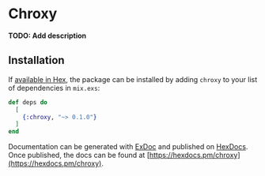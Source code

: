 # Chroxy

**TODO: Add description**

## Installation

If [available in Hex](https://hex.pm/docs/publish), the package can be installed
by adding `chroxy` to your list of dependencies in `mix.exs`:

```elixir
def deps do
  [
    {:chroxy, "~> 0.1.0"}
  ]
end
```

Documentation can be generated with [ExDoc](https://github.com/elixir-lang/ex_doc)
and published on [HexDocs](https://hexdocs.pm). Once published, the docs can
be found at [https://hexdocs.pm/chroxy](https://hexdocs.pm/chroxy).

